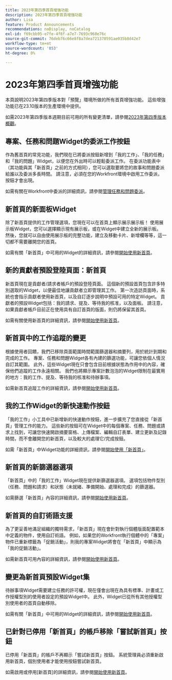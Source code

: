 ```yaml
---
title: 2023年第四季首頁增強功能
description: 2023年第四季首頁增強功能
author: Lisa
feature: Product Announcements
recommendations: noDisplay, noCatalog
exl-id: f69cbb95-e7fe-4f8f-a7e7-7693c968e76c
source-git-commit: 76deb76c66e8f8a7dea721378591ae035b8d42e7
workflow-type: tm+mt
source-wordcount: '853'
ht-degree: 0%

---
```


# 2023年第四季首頁增強功能

本頁說明2023年第四季版本對「預覽」環境所做的所有首頁增強功能。 這些增強功能已在23.10版本的生產環境中提供。

如需2023年第四季版本週期目前可用的所有變更清單，請參閱[2023年第四季版本概觀](/help/quicksilver/product-announcements/product-releases/23-q4-release-activity/23-q4-release-overview.md)。

## 專案、任務和問題Widget的委派工作按鈕

作為舊首頁的常見功能，我們現在已將委派按鈕新增到「我的工作」、「我的任務」和「我的問題」Widget，以便您在外出時可以輕鬆委派工作。 在委派功能表中（其功能與其「新首頁」之前的方式相同），您可以選取要將您的故事和問題委派給誰以及委派多長時間。 請注意，必須在您的Workfront環境中啟用工作委派，按鈕才會出現。

如需有關在Workfront中委派的詳細資訊，請參閱[管理任務和問題委派](/help/quicksilver/manage-work/delegate-work/how-to-delegate-work.md)。

## 新首頁的新面板Widget

除了新首頁提供的工作管理選項，您現在可以在首頁上顯示展示展示板！ 使用展示板Widget，您可以選擇顯示現有展示板，或在Widget中建立全新的展示板。 然後，您就可以自由使用展示板的完整功能，建立及移動卡片、新增欄等等，這一切都不需要離開您的首頁。

如需有關「新首頁」中可用的Widget的詳細資訊，請參閱[開始使用新首頁](/help/quicksilver/workfront-basics/using-home/new-home/get-started-with-new-home.md)。

## 新的貢獻者預設登陸頁面：新首頁

新首頁現在是貢獻者/請求者帳戶的預設登陸頁面。 這個新的預設首頁包含許多特別選取的Widget，以便最佳地讓貢獻者立即管理其工作。 第一次造訪頁面時，系統也會指示貢獻者使用新首頁，以及自訂逐步說明中預設可用的特定Widget。 貢獻者的預設Widget包括：我的請求、提及、等待我的核准，以及面板。 請注意，如果貢獻者帳戶目前正在使用具有自訂首頁的版面，則仍將保留其首頁。

如需有關使用新首頁的詳細資訊，請參閱[開始使用新首頁](/help/quicksilver/workfront-basics/using-home/new-home/get-started-with-new-home.md)。

## 新首頁中的工作追蹤的變更

根據使用者回饋，我們已移除頁面範圍時間範圍篩選器和摘要列，用於統計到期和完成的工作。 專案、任務和問題Widget各有內建的篩選功能，可讓您依個人情況自訂其範圍。 此外，這些Widget現在只會包含目前根據狀態為作用中的內容，確保他們追蹤的工作永遠相關。 我們也將顯示專案計數泡泡的Widget限制在最實用的地方：我的工作、提及、等待我的核准和待辦事項。

如需新首頁追蹤工作的詳細資訊，請參閱[開始使用新首頁](/help/quicksilver/workfront-basics/using-home/new-home/get-started-with-new-home.md)。

## 我的工作Widget的新快速動作按鈕

「我的工作」小工具中已新增新的快速動作按鈕，進一步擴充了您直接從「新首頁」管理工作的能力。 這些新的按鈕可在Widget中的每個專案、任務、問題或請求上找到，可讓您快速開啟摘要窗格、上傳檔案、編輯自訂表單、建立更新及記錄時間，而不會離開您的新首頁，以及較大的處理它/完成按鈕。

如需「新首頁」中Widget功能的詳細資訊，請參閱[開始使用「新首頁」](/help/quicksilver/workfront-basics/using-home/new-home/get-started-with-new-home.md)。

## 新首頁的新篩選器選項

「新首頁」中的「我的工作」Widget現在提供新篩選器選項。 選項包括物件型別（任務、問題和請求）和狀態（未就緒、準備開始、處理和完成）的篩選器。

如需篩選「新首頁」內容的詳細資訊，請參閱[開始使用新首頁](/help/quicksilver/workfront-basics/using-home/new-home/get-started-with-new-home.md)。

## 新首頁的自訂術語支援

為了更妥善地滿足組織的獨特需求，「新首頁」現在會針對執行個體版面配置範本中定義的物件，使用自訂術語。 例如，如果您的Workfront執行個體中的「專案」物件已重新標籤為「促銷活動」，則我的專案Widget將會在「新首頁」中顯示為「我的促銷活動」。

如需新首頁可用內容的詳細資訊，請參閱[開始使用新首頁](/help/quicksilver/workfront-basics/using-home/new-home/get-started-with-new-home.md)。

## 變更為新首頁預設Widget集

待辦事項Widget需要建立任務的許可權，現在僅會出現在為具有標準、計畫或工作授權型別的使用者設定的預設Widget中。 此外，Widget已從所有其他授權型別使用者的首頁自動移除。

如需有關「新首頁」中可用的Widget的詳細資訊，請參閱[開始使用新首頁](/help/quicksilver/workfront-basics/using-home/new-home/get-started-with-new-home.md)。

## 已針對已停用「新首頁」的帳戶移除「嘗試新首頁」按鈕

已停用「新首頁」的帳戶不再顯示「嘗試新首頁」按鈕。 系統管理員必須重新啟用新首頁，個別使用者才能使用按鈕嘗試新首頁。

如需啟用或停用[新首頁]的詳細資訊，請參閱[開始使用新首頁](/help/quicksilver/workfront-basics/using-home/new-home/get-started-with-new-home.md)。
